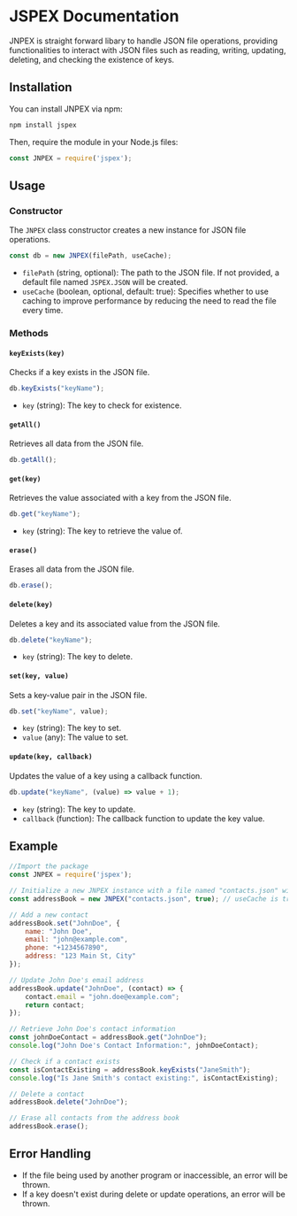 # JSPEX Documentation

JNPEX is straight forward libary to handle JSON file operations, providing functionalities to interact with JSON files such as reading, writing, updating, deleting, and checking the existence of keys.

## Installation

You can install JNPEX via npm:

```bash
npm install jspex
```

Then, require the module in your Node.js files:

```javascript
const JNPEX = require('jspex');
```

## Usage

### Constructor

The `JNPEX` class constructor creates a new instance for JSON file operations.

```javascript
const db = new JNPEX(filePath, useCache);
```

- `filePath` (string, optional): The path to the JSON file. If not provided, a default file named `JSPEX.JSON` will be created.
- `useCache` (boolean, optional, default: true): Specifies whether to use caching to improve performance by reducing the need to read the file every time.

### Methods

#### `keyExists(key)`

Checks if a key exists in the JSON file.

```javascript
db.keyExists("keyName");
```

- `key` (string): The key to check for existence.

#### `getAll()`

Retrieves all data from the JSON file.

```javascript
db.getAll();
```

#### `get(key)`

Retrieves the value associated with a key from the JSON file.

```javascript
db.get("keyName");
```

- `key` (string): The key to retrieve the value of.

#### `erase()`

Erases all data from the JSON file.

```javascript
db.erase();
```

#### `delete(key)`

Deletes a key and its associated value from the JSON file.

```javascript
db.delete("keyName");
```

- `key` (string): The key to delete.

#### `set(key, value)`

Sets a key-value pair in the JSON file.

```javascript
db.set("keyName", value);
```

- `key` (string): The key to set.
- `value` (any): The value to set.

#### `update(key, callback)`

Updates the value of a key using a callback function.

```javascript
db.update("keyName", (value) => value + 1);
```

- `key` (string): The key to update.
- `callback` (function): The callback function to update the key value.

## Example

```javascript
//Import the package
const JNPEX = require('jspex');

// Initialize a new JNPEX instance with a file named "contacts.json" with caching true
const addressBook = new JNPEX("contacts.json", true); // useCache is true by default.

// Add a new contact
addressBook.set("JohnDoe", {
    name: "John Doe",
    email: "john@example.com",
    phone: "+1234567890",
    address: "123 Main St, City"
});

// Update John Doe's email address
addressBook.update("JohnDoe", (contact) => {
    contact.email = "john.doe@example.com";
    return contact;
});

// Retrieve John Doe's contact information
const johnDoeContact = addressBook.get("JohnDoe");
console.log("John Doe's Contact Information:", johnDoeContact);

// Check if a contact exists
const isContactExisting = addressBook.keyExists("JaneSmith");
console.log("Is Jane Smith's contact existing:", isContactExisting);

// Delete a contact
addressBook.delete("JohnDoe");

// Erase all contacts from the address book
addressBook.erase();

```

## Error Handling

- If the file being used by another program or inaccessible, an error will be thrown.
- If a key doesn't exist during delete or update operations, an error will be thrown.

